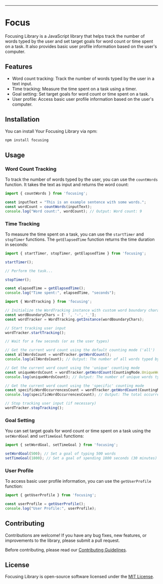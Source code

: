 
---

# Focus

Focusing Library is a JavaScript library that helps track the number of words typed by the user and set target goals for word count or time spent on a task. It also provides basic user profile information based on the user's computer.

## Features

- Word count tracking: Track the number of words typed by the user in a text input.
- Time tracking: Measure the time spent on a task using a timer.
- Goal setting: Set target goals for word count or time spent on a task.
- User profile: Access basic user profile information based on the user's computer.

## Installation

You can install Your Focusing Library via npm:

```bash
npm install focusing
```

## Usage

### Word Count Tracking

To track the number of words typed by the user, you can use the `countWords` function. It takes the text as input and returns the word count:

```javascript
import { countWords } from 'focusing';

const inputText = "This is an example sentence with some words.";
const wordCount = countWords(inputText);
console.log("Word count:", wordCount); // Output: Word count: 9
```

### Time Tracking

To measure the time spent on a task, you can use the `startTimer` and `stopTimer` functions. The `getElapsedTime` function returns the time duration in seconds:

```javascript
import { startTimer, stopTimer, getElapsedTime } from 'focusing';

startTimer();

// Perform the task...

stopTimer();

const elapsedTime = getElapsedTime();
console.log("Time spent:", elapsedTime, "seconds");
```

```javascript
import { WordTracking } from 'focusing';

// Initialize the WordTracking instance with custom word boundary characters
const wordBoundaryChars = [' ', '-', '_'];
const wordTracker = WordTracking.getInstance(wordBoundaryChars);

// Start tracking user input
wordTracker.startTracking();

// Wait for a few seconds (or as the user types)

// Get the current word count using the default counting mode ('all')
const allWordsCount = wordTracker.getWordCount();
console.log(allWordsCount); // Output: The number of all words typed by the user

// Get the current word count using the 'unique' counting mode
const uniqueWordsCount = wordTracker.getWordCount(CountingMode.UniqueWords);
console.log(uniqueWordsCount); // Output: The number of unique words typed by the user

// Get the current word count using the 'specific' counting mode
const specificWordOccurrencesCount = wordTracker.getWordCount(CountingMode.SpecificWordOccurrences);
console.log(specificWordOccurrencesCount); // Output: The total occurrences of specific words typed by the user

// Stop tracking user input (if necessary)
wordTracker.stopTracking();
```

### Goal Setting

You can set target goals for word count or time spent on a task using the `setWordGoal` and `setTimeGoal` functions:

```javascript
import { setWordGoal, setTimeGoal } from 'focusing';

setWordGoal(500); // Set a goal of typing 500 words
setTimeGoal(1800); // Set a goal of spending 1800 seconds (30 minutes) on the task
```

### User Profile

To access basic user profile information, you can use the `getUserProfile` function:

```javascript
import { getUserProfile } from 'focusing';

const userProfile = getUserProfile();
console.log("User Profile:", userProfile);
```

## Contributing

Contributions are welcome! If you have any bug fixes, new features, or improvements to the library, please submit a pull request.

Before contributing, please read our [Contributing Guidelines](CONTRIBUTING.md).

## License

Focusing Library is open-source software licensed under the [MIT License](LICENSE).

